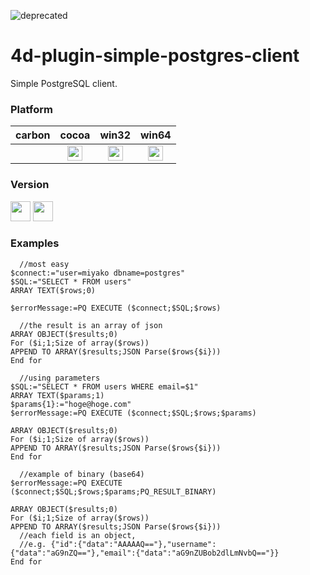 ![deprecated](https://img.shields.io/badge/-deprecated-inactive)

# 4d-plugin-simple-postgres-client

Simple PostgreSQL client.

### Platform

| carbon | cocoa | win32 | win64 |
|:------:|:-----:|:---------:|:---------:|
||<img src="https://cloud.githubusercontent.com/assets/1725068/22371562/1b091f0a-e4db-11e6-8458-8653954a7cce.png" width="24" height="24" />|<img src="https://cloud.githubusercontent.com/assets/1725068/22371562/1b091f0a-e4db-11e6-8458-8653954a7cce.png" width="24" height="24" />|<img src="https://cloud.githubusercontent.com/assets/1725068/22371562/1b091f0a-e4db-11e6-8458-8653954a7cce.png" width="24" height="24" />|

### Version

<img width="32" height="32" src="https://user-images.githubusercontent.com/1725068/73986501-15964580-4981-11ea-9ac1-73c5cee50aae.png"> <img src="https://user-images.githubusercontent.com/1725068/73987971-db2ea780-4984-11ea-8ada-e25fb9c3cf4e.png" width="32" height="32" />

### Examples

```
  //most easy
$connect:="user=miyako dbname=postgres"
$SQL:="SELECT * FROM users"
ARRAY TEXT($rows;0)

$errorMessage:=PQ EXECUTE ($connect;$SQL;$rows)

  //the result is an array of json
ARRAY OBJECT($results;0)
For ($i;1;Size of array($rows))
APPEND TO ARRAY($results;JSON Parse($rows{$i}))
End for 

  //using parameters 
$SQL:="SELECT * FROM users WHERE email=$1"
ARRAY TEXT($params;1)
$params{1}:="hoge@hoge.com"
$errorMessage:=PQ EXECUTE ($connect;$SQL;$rows;$params)

ARRAY OBJECT($results;0)
For ($i;1;Size of array($rows))
APPEND TO ARRAY($results;JSON Parse($rows{$i}))
End for 

  //example of binary (base64)
$errorMessage:=PQ EXECUTE ($connect;$SQL;$rows;$params;PQ_RESULT_BINARY)

ARRAY OBJECT($results;0)
For ($i;1;Size of array($rows))
APPEND TO ARRAY($results;JSON Parse($rows{$i}))
  //each field is an object, 
  //e.g. {"id":{"data":"AAAAAQ=="},"username":{"data":"aG9nZQ=="},"email":{"data":"aG9nZUBob2dlLmNvbQ=="}}
End for 
```
